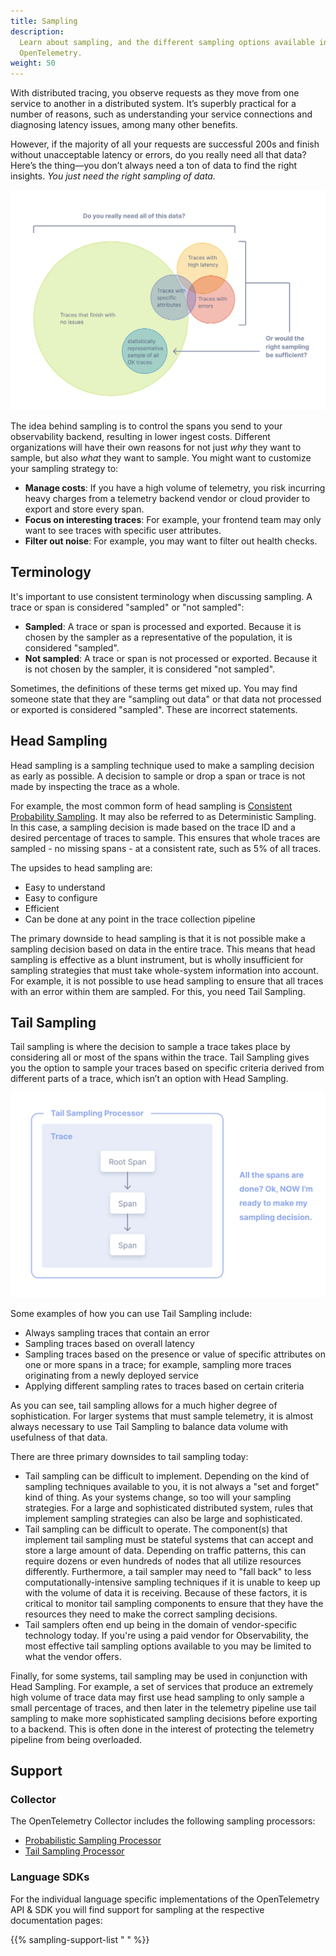 ```yaml
---
title: Sampling
description:
  Learn about sampling, and the different sampling options available in
  OpenTelemetry.
weight: 50
---
```


With distributed tracing, you observe requests as they move from one service to
another in a distributed system. It’s superbly practical for a number of
reasons, such as understanding your service connections and diagnosing latency
issues, among many other benefits.

However, if the majority of all your requests are successful 200s and finish
without unacceptable latency or errors, do you really need all that data? Here’s
the thing—you don’t always need a ton of data to find the right insights. _You
just need the right sampling of data._

![Illustration shows that not all data needs to be traced, and that a sample of data is sufficient.](traces-venn-diagram.svg)

The idea behind sampling is to control the spans you send to your observability
backend, resulting in lower ingest costs. Different organizations will have
their own reasons for not just _why_ they want to sample, but also _what_ they
want to sample. You might want to customize your sampling strategy to:

- **Manage costs**: If you have a high volume of telemetry, you risk incurring
  heavy charges from a telemetry backend vendor or cloud provider to export and
  store every span.
- **Focus on interesting traces**: For example, your frontend team may only want
  to see traces with specific user attributes.
- **Filter out noise**: For example, you may want to filter out health checks.

## Terminology

It's important to use consistent terminology when discussing sampling. A trace
or span is considered "sampled" or "not sampled":

- **Sampled**: A trace or span is processed and exported. Because it is chosen
  by the sampler as a representative of the population, it is considered
  "sampled".
- **Not sampled**: A trace or span is not processed or exported. Because it is
  not chosen by the sampler, it is considered "not sampled".

Sometimes, the definitions of these terms get mixed up. You may find someone
state that they are "sampling out data" or that data not processed or exported
is considered "sampled". These are incorrect statements.

## Head Sampling

Head sampling is a sampling technique used to make a sampling decision as early
as possible. A decision to sample or drop a span or trace is not made by
inspecting the trace as a whole.

For example, the most common form of head sampling is
[Consistent Probability Sampling](/docs/specs/otel/trace/tracestate-probability-sampling/#consistent-probability-sampling).
It may also be referred to as Deterministic Sampling. In this case, a sampling
decision is made based on the trace ID and a desired percentage of traces to
sample. This ensures that whole traces are sampled - no missing spans - at a
consistent rate, such as 5% of all traces.

The upsides to head sampling are:

- Easy to understand
- Easy to configure
- Efficient
- Can be done at any point in the trace collection pipeline

The primary downside to head sampling is that it is not possible make a sampling
decision based on data in the entire trace. This means that head sampling is
effective as a blunt instrument, but is wholly insufficient for sampling
strategies that must take whole-system information into account. For example, it
is not possible to use head sampling to ensure that all traces with an error
within them are sampled. For this, you need Tail Sampling.

## Tail Sampling

Tail sampling is where the decision to sample a trace takes place by considering
all or most of the spans within the trace. Tail Sampling gives you the option to
sample your traces based on specific criteria derived from different parts of a
trace, which isn’t an option with Head Sampling.

![Illustration shows how spans originate from a root span. After the spans are complete, the tail sampling processor makes a sampling decision.](tail-sampling-process.svg)

Some examples of how you can use Tail Sampling include:

- Always sampling traces that contain an error
- Sampling traces based on overall latency
- Sampling traces based on the presence or value of specific attributes on one
  or more spans in a trace; for example, sampling more traces originating from a
  newly deployed service
- Applying different sampling rates to traces based on certain criteria

As you can see, tail sampling allows for a much higher degree of sophistication.
For larger systems that must sample telemetry, it is almost always necessary to
use Tail Sampling to balance data volume with usefulness of that data.

There are three primary downsides to tail sampling today:

- Tail sampling can be difficult to implement. Depending on the kind of sampling
  techniques available to you, it is not always a "set and forget" kind of
  thing. As your systems change, so too will your sampling strategies. For a
  large and sophisticated distributed system, rules that implement sampling
  strategies can also be large and sophisticated.
- Tail sampling can be difficult to operate. The component(s) that implement
  tail sampling must be stateful systems that can accept and store a large
  amount of data. Depending on traffic patterns, this can require dozens or even
  hundreds of nodes that all utilize resources differently. Furthermore, a tail
  sampler may need to "fall back" to less computationally-intensive sampling
  techniques if it is unable to keep up with the volume of data it is receiving.
  Because of these factors, it is critical to monitor tail sampling components
  to ensure that they have the resources they need to make the correct sampling
  decisions.
- Tail samplers often end up being in the domain of vendor-specific technology
  today. If you're using a paid vendor for Observability, the most effective
  tail sampling options available to you may be limited to what the vendor
  offers.

Finally, for some systems, tail sampling may be used in conjunction with Head
Sampling. For example, a set of services that produce an extremely high volume
of trace data may first use head sampling to only sample a small percentage of
traces, and then later in the telemetry pipeline use tail sampling to make more
sophisticated sampling decisions before exporting to a backend. This is often
done in the interest of protecting the telemetry pipeline from being overloaded.

## Support

### Collector

The OpenTelemetry Collector includes the following sampling processors:

- [Probabilistic Sampling Processor](https://github.com/open-telemetry/opentelemetry-collector-contrib/tree/main/processor/probabilisticsamplerprocessor)
- [Tail Sampling Processor](https://github.com/open-telemetry/opentelemetry-collector-contrib/tree/main/processor/tailsamplingprocessor)

### Language SDKs

For the individual language specific implementations of the OpenTelemetry API &
SDK you will find support for sampling at the respective documentation pages:

{{% sampling-support-list " " %}}
